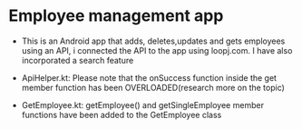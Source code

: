 # Employee management app
* This is an Android app that adds, deletes,updates and gets employees using an API, i connected the API to the app using loopj.com. I have also incorporated a search feature

* ApiHelper.kt: Please note that the onSuccess function inside the get member function has been OVERLOADED(research more on the topic)

* GetEmployee.kt: getEmployee() and getSingleEmployee member functions have been added to the GetEmployee class

<!-- TODO
Fix the endless loading when id is not found -->